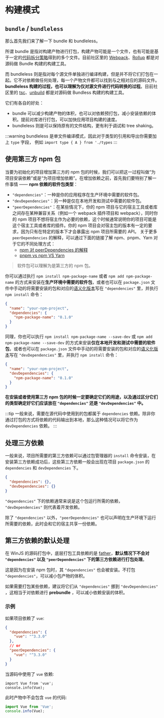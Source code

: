 # 构建模式

## `bundle` / `bundleless`

那么首先我们来了解一下 bundle 和 bundleless。

所谓 bundle 是指对构建产物进行打包，构建产物可能是一个文件，也有可能是基于一定的[代码拆分策略](https://esbuild.github.io/api/#splitting)得到的多个文件。目前社区里的 [Webpack](https://webpack.js.org)、[Rollup](https://rollupjs.org/guide/en/) 都是对源码做 Bundle 构建的构建工具。

而 bundleless 则是指对每个源文件单独进行编译构建，但是并不将它们打包在一起。它不对依赖做任何处理，每一个产物文件都可以找到与之相对应的源码文件。**bundleless 构建的过程，也可以理解为仅对源文件进行代码转换的过程**。目前社区里的 [tsc](https://www.typescriptlang.org/docs/handbook/compiler-options.html)、[unbuild](https://github.com/unjs/unbuild) 都是对源码做 Bundless 构建的构建工具。

它们有各自的好处：

- bundle 可以减少构建产物的体积，也可以对依赖预打包，减小安装依赖的体积。提前对库进行打包，可以加快应用项目构建的速度。
- bundleless 则是可以保持原有的文件结构，更有利于调试和 tree shaking。

:::warning
bundleless 是单文件编译模式，因此对于类型的引用和导出你需要加上 `type` 字段， 例如 `import type { A } from './types`
:::

## 使用第三方 npm 包

当要为初始化的项目增加第三方的 npm 包的时候，我们可以把这一过程叫做“为项目安装依赖”或是“为项目增加依赖”。在增加依赖之前，首先我们要特别了解一件事情 —— **npm 依赖的软件包类型**：

- `"dependencies"`：一种是你的应用程序在生产环境中需要的软件包。
- `"devDependencies"`：另一种是仅在本地开发和测试中需要的软件包。
- `"peerDependencies"`：在某些情况下，你的 npm 项目与它的宿主工具或者库之间存在某种兼容关系（例如一个 webpack 插件项目和 webpack），同时你的 npm 项目不想将宿主作为必要的依赖，这个时候通常说明你的项目可能是这个宿主工具或者库的插件。你的 npm 项目会对宿主包的版本有一定的要求，因为只有在特定的版本下才会暴露出 npm 项目所需要的 API。
  关于更多 `peerDependencies` 的解释，可以通过下面的链接了解 npm、pnpm、Yarn 对于它的不同处理方式：
  - [npm 对 peerDependencies 的解释](https://docs.npmjs.com/cli/v9/configuring-npm/package-json#peerdependencies)
  - [pnpm vs npm VS Yarn](https://pnpm.io/feature-comparison)
>   软件包可以理解为是第三方的 npm 包。

你可以通过执行 `npm install npm-package-name` 或者 `npm add npm-package-name` 的方式来安装在**生产环境中需要的软件包**，或者也可以在 `package.json` 文件中手动的将需要安装的包和对应的[语义化版本](https://docs.npmjs.com/about-semantic-versioning)写在 `"dependencies"` 里，并执行 `npm install` 命令：

```json
{
  "name": "your-npm-project",
  "dependencies": {
    "npm-package-name": "0.1.0"
  }
}
```

同理，你也可以执行 `npm install npm-package-name --save-dev` 或 `npm add npm-package-name --save-dev` 的方式来安装**仅在本地开发和测试中需要的软件包**，或者也可以在 `package.json` 文件中手动的将需要安装的包和对应的[语义化版本](https://docs.npmjs.com/about-semantic-versioning)写在 `"devDependencies"` 里，并执行 `npm install` 命令：

```json
{
  "name": "your-npm-project",
  "devDependencies": {
    "npm-package-name": "0.1.0"
  }
}
```

**在安装或者使用第三方 npm 包的时候一定要确定它们的用途，以及通过区分它们的类型确定好它们应该放在 `"dependencies"` 还是 `"devDependencies"` 中。**

:::tip
一般来说，需要在源代码中使用到的包都属于 `dependencies` 依赖。除非你通过打包的方式将依赖的代码输出到本地，那么这种情况可以将它作为 `devDependencies` 依赖。
:::

## 处理三方依赖

一般来说，项目所需要的第三方依赖可以通过包管理器的 `install` 命令安装，在安装第三方依赖成功后，这些第三方依赖一般会出现在项目 `package.json` 的 `dependencies` 和 `devDependencies` 下。

```json 
{
  "dependencies": {},
  "devDependencies": {}
}
```

`"dependencies"` 下的依赖通常来说是这个包运行所需的依赖， `"devDependencies"` 则代表着开发依赖。

除了 `"dependencies"` 以外，`"peerDependencies"` 也可以声明在生产环境下运行所需要的依赖，此时会和它的宿主共享一份依赖。

## 第三方依赖的默认处理

在 WinJS 的源码打包中，底层打包工具依赖的是 [father](https://github.com/umijs/father)，**默认情况下不会对 `"dependencies"` 以及 `"peerDependencies"` 下的第三方依赖进行打包处理**。

这是因为在安装 npm 包时，其 `"dependencies"` 也会被安装。不打包 `"dependencies"`，可以减小包产物的体积。

如果需要打包某些依赖，建议将它们从 `"dependencies"` 挪到 `"devDependencies"` ，这相当于对依赖进行 **prebundle** ，可以减小依赖安装的体积。

### 示例

如果项目依赖了 `vue`:

```json
{
  "dependencies": {
    "vue": "^3.3.0"
  },
  // or
  "peerDependencies": {
    "vue": "^3.3.0"
  }
}
```

当源码中使用了 `vue` 依赖:

```tsx 
import Vue from 'vue';
console.info(Vue);
```

此时产物中不会包含 `vue` 的代码:

```js 
import Vue from 'Vue';
console.info(Vue);
```
